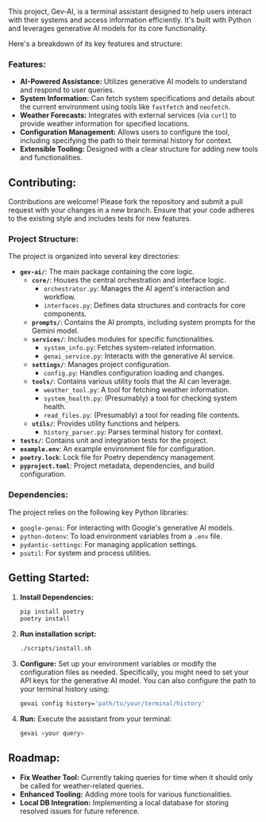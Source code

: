 This project, Gev-AI, is a terminal assistant designed to help users interact with their systems and access information efficiently.
It's built with Python and leverages generative AI models for its core functionality.

Here's a breakdown of its key features and structure:

### Features:

*   **AI-Powered Assistance:** Utilizes generative AI models to understand and respond to user queries.
*   **System Information:** Can fetch system specifications and details about the current environment using tools like `fastfetch` and `neofetch`.
*   **Weather Forecasts:** Integrates with external services (via `curl`) to provide weather information for specified locations.
*   **Configuration Management:** Allows users to configure the tool, including specifying the path to their terminal history for context.
*   **Extensible Tooling:** Designed with a clear structure for adding new tools and functionalities.

## Contributing:
Contributions are welcome!
Please fork the repository and submit a pull request with your changes in a new branch.
Ensure that your code adheres to the existing style and includes tests for new features.


### Project Structure:

The project is organized into several key directories:

*   **`gev-ai/`**: The main package containing the core logic.
    *   **`core/`**: Houses the central orchestration and interface logic.
        *   `orchestrator.py`: Manages the AI agent's interaction and workflow.
        *   `interfaces.py`: Defines data structures and contracts for core components.
    *   **`prompts/`**: Contains the AI prompts, including system prompts for the Gemini model.
    *   **`services/`**: Includes modules for specific functionalities.
        *   `system_info.py`: Fetches system-related information.
        *   `genai_service.py`: Interacts with the generative AI service.
    *   **`settings/`**: Manages project configuration.
        *   `config.py`: Handles configuration loading and changes.
    *   **`tools/`**: Contains various utility tools that the AI can leverage.
        *   `weather_tool.py`: A tool for fetching weather information.
        *   `system_health.py`: (Presumably) a tool for checking system health.
        *   `read_files.py`: (Presumably) a tool for reading file contents.
    *   **`utils/`**: Provides utility functions and helpers.
        *   `history_parser.py`: Parses terminal history for context.
*   **`tests/`**: Contains unit and integration tests for the project.
*   **`example.env`**: An example environment file for configuration.
*   **`poetry.lock`**: Lock file for Poetry dependency management.
*   **`pyproject.toml`**: Project metadata, dependencies, and build configuration.


### Dependencies:

The project relies on the following key Python libraries:

*   `google-genai`: For interacting with Google's generative AI models.
*   `python-dotenv`: To load environment variables from a `.env` file.
*   `pydantic-settings`: For managing application settings.
*   `psutil`: For system and process utilities.

## Getting Started:

1.  **Install Dependencies:**
    ```bash
    pip install poetry
    poetry install
    ```
2.  **Run installation script:**
    ```bash
    ./scripts/install.sh
    ```
3.  **Configure:** Set up your environment variables or modify the configuration files as needed. Specifically, you might need to set your API keys for the generative AI model. You can also configure the path to your terminal history using:
    ```bash
    gevai config history='path/to/your/terminal/history'
    ```
4.  **Run:** Execute the assistant from your terminal:
    ```bash
    gevai <your query>
    ```

## Roadmap:

*   **Fix Weather Tool:** Currently taking queries for time when it should only be called for weather-related queries.
*   **Enhanced Tooling:** Adding more tools for various functionalities.
*   **Local DB Integration:** Implementing a local database for storing resolved issues for future reference.
